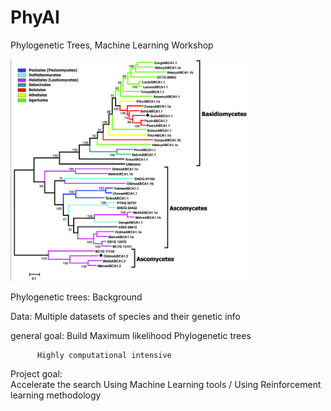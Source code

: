 # PhyAI
Phylogenetic Trees, Machine Learning Workshop


<img src="https://github.com/ozgranit/PhyAI/blob/master/Maximum-likelihood-phylogenetic-tree-of-ABC-A-transporters-Numbers-next-to-the-branching.png" width="380">

Phylogenetic trees: Background

  Data:      Multiple datasets of species and their genetic info
  
  general goal:      Build Maximum likelihood Phylogenetic trees
  
          Highly computational intensive
          

Project goal:      
              Accelerate the search Using Machine Learning tools / Using Reinforcement learning methodology  
  
